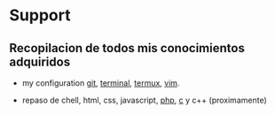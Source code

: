 <html>
<h1> Support </h1>
<h2>Recopilacion de todos mis <strong>conocimientos adquiridos</strong></h2>

* my configuration <a href="Doc/git.md">git</a>, <a href="Doc/terminal.md">terminal</a>, <a href="Doc/termux.md">termux</a>, <a href="Doc/vim.md">vim</a>.

* repaso de chell, html, css, javascript, <a href="Doc/php.md">php</a>, <a href="Doc/repaso_c.md">c</a> y c++ (proximamente)
</html>
